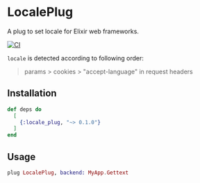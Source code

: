 # LocalePlug

A plug to set locale for Elixir web frameworks.

[![CI](https://github.com/goofansu/locale_plug/workflows/CI/badge.svg)](https://github.com/goofansu/locale_plug/actions?query=workflow%3ACI)

`locale` is detected according to following order:

> params > cookies > "accept-language" in request headers

## Installation

```elixir
def deps do
  [
    {:locale_plug, "~> 0.1.0"}
  ]
end
```

## Usage

```elixir
plug LocalePlug, backend: MyApp.Gettext
```
